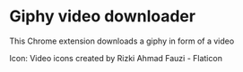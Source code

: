 # Giphy video downloader

This Chrome extension downloads a giphy in form of a video

Icon: Video icons created by Rizki Ahmad Fauzi - Flaticon
